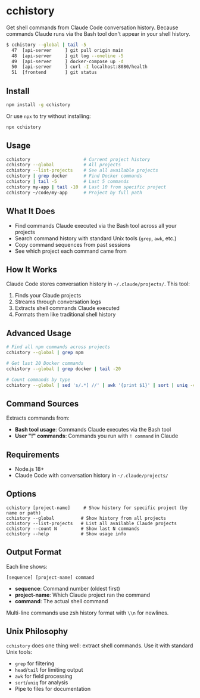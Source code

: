 # cchistory

Get shell commands from Claude Code conversation history. Because commands Claude runs via the Bash tool don't appear in your shell history.

```bash
$ cchistory --global | tail -5
  47  [api-server     ] git pull origin main
  48  [api-server     ] git log --oneline -5
  49  [api-server     ] docker-compose up -d
  50  [api-server     ] curl -I localhost:8080/health
  51  [frontend       ] git status
```

## Install

```bash
npm install -g cchistory
```

Or use `npx` to try without installing:
```bash
npx cchistory
```

## Usage

```bash
cchistory                    # Current project history
cchistory --global           # All projects
cchistory --list-projects    # See all available projects
cchistory | grep docker      # Find Docker commands  
cchistory | tail -5          # Last 5 commands
cchistory my-app | tail -10  # Last 10 from specific project
cchistory ~/code/my-app      # Project by full path
```

## What It Does

- Find commands Claude executed via the Bash tool across all your projects
- Search command history with standard Unix tools (`grep`, `awk`, etc.)
- Copy command sequences from past sessions
- See which project each command came from

## How It Works

Claude Code stores conversation history in `~/.claude/projects/`. This tool:

1. Finds your Claude projects
2. Streams through conversation logs  
3. Extracts shell commands Claude executed
4. Formats them like traditional shell history

## Advanced Usage

```bash
# Find all npm commands across projects
cchistory --global | grep npm

# Get last 20 Docker commands
cchistory --global | grep docker | tail -20

# Count commands by type
cchistory --global | sed 's/.*] //' | awk '{print $1}' | sort | uniq -c | sort -nr | head -10
```

## Command Sources

Extracts commands from:
- **Bash tool usage**: Commands Claude executes via the Bash tool
- **User "!" commands**: Commands you run with `! command` in Claude

## Requirements

- Node.js 18+ 
- Claude Code with conversation history in `~/.claude/projects/`

## Options

```
cchistory [project-name]     # Show history for specific project (by name or path)
cchistory --global          # Show history from all projects  
cchistory --list-projects   # List all available Claude projects
cchistory --count N         # Show last N commands
cchistory --help            # Show usage info
```

## Output Format

Each line shows:
```
[sequence] [project-name] command
```

- **sequence**: Command number (oldest first)
- **project-name**: Which Claude project ran the command
- **command**: The actual shell command

Multi-line commands use zsh history format with `\\n` for newlines.

## Unix Philosophy

`cchistory` does one thing well: extract shell commands. Use it with standard Unix tools:

- `grep` for filtering
- `head`/`tail` for limiting output  
- `awk` for field processing
- `sort`/`uniq` for analysis
- Pipe to files for documentation
